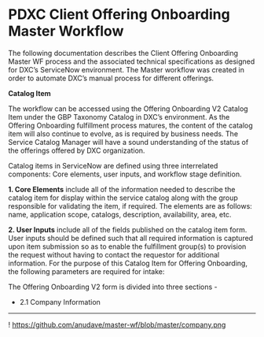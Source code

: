 # PDXC Client Offering Onboarding Master Workflow

The following documentation describes the Client Offering Onboarding Master WF process and the associated technical specifications as designed for DXC’s ServiceNow environment. The Master workflow was created in order to automate DXC’s manual process for different offerings.

**Catalog Item**

The workflow can be accessed using the Offering Onboarding V2 Catalog Item under the GBP Taxonomy Catalog in DXC’s environment. As the Offering Onboarding fulfillment process matures, the content of the catalog item will also continue to evolve, as is required by business needs. The Service Catalog Manager will have a sound understanding of the status of the offerings offered by DXC organization.

Catalog items in ServiceNow are defined using three interrelated components: Core elements, user inputs, and workflow stage definition. 

**1. Core Elements** include all of the information needed to describe the catalog item for display within the service catalog along with the group responsible for validating the item, if required. The elements are as follows: name, application scope, catalogs, description, availability, area, etc.

**2. User Inputs** include all of the fields published on the catalog item form. User inputs should be defined such that all required information is captured upon item submission so as to enable the fulfillment group(s) to provision the request without having to contact the requestor for additional information. For the purpose of this Catalog Item for Offering Onboarding, the following parameters are required for intake: 

The Offering Onboarding V2 form is divided into three sections - 
 - 2.1 Company Information 
 --------------------------
 ! https://github.com/anudave/master-wf/blob/master/company.png
      
 
